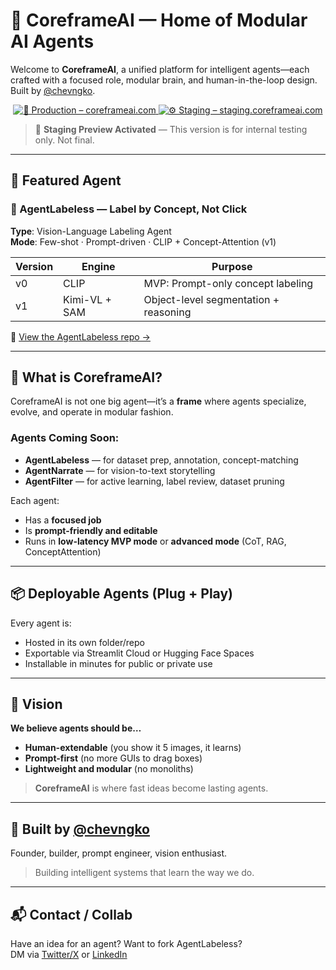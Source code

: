 # 🧠 CoreframeAI — Home of Modular AI Agents

Welcome to **CoreframeAI**, a unified platform for intelligent agents—each crafted with a focused role, modular brain, and human-in-the-loop design. Built by [@chevngko](https://linktr.ee/chevngko).

<div align="center">
  <a href="https://coreframeai.com">
    <img src="https://vercel.com/badge?app=coreframeai-site&branch=main" alt="🚀 Production – coreframeai.com" />
  </a>
  <a href="https://staging.coreframeai.com">
    <img src="https://vercel.com/badge?app=coreframeai-site&branch=staging" alt="⚙️ Staging – staging.coreframeai.com" />
  </a>
</div>

> 🚧 **Staging Preview Activated** — This version is for internal testing only. Not final.

---

## 🚀 Featured Agent

### 🎯 AgentLabeless — Label by Concept, Not Click
**Type**: Vision-Language Labeling Agent  
**Mode**: Few-shot · Prompt-driven · CLIP + Concept-Attention (v1)  

| Version | Engine | Purpose |
|---------|--------|---------|
| v0 | CLIP | MVP: Prompt-only concept labeling |
| v1 | Kimi-VL + SAM | Object-level segmentation + reasoning |

🔗 [View the AgentLabeless repo →](https://github.com/PaulrydrickPuri/agentlabeless)

---

## 🧹 What is CoreframeAI?
CoreframeAI is not one big agent—it’s a **frame** where agents specialize, evolve, and operate in modular fashion.

### Agents Coming Soon:
- **AgentLabeless** — for dataset prep, annotation, concept-matching
- **AgentNarrate** — for vision-to-text storytelling
- **AgentFilter** — for active learning, label review, dataset pruning

Each agent:
- Has a **focused job**
- Is **prompt-friendly and editable**
- Runs in **low-latency MVP mode** or **advanced mode** (CoT, RAG, ConceptAttention)

---

## 📦 Deployable Agents (Plug + Play)
Every agent is:
- Hosted in its own folder/repo
- Exportable via Streamlit Cloud or Hugging Face Spaces
- Installable in minutes for public or private use

---

## 🌱 Vision
**We believe agents should be…**
- **Human-extendable** (you show it 5 images, it learns)
- **Prompt-first** (no more GUIs to drag boxes)
- **Lightweight and modular** (no monoliths)

> **CoreframeAI** is where fast ideas become lasting agents.

---

## 🧠 Built by [@chevngko](https://linktr.ee/chevngko)
Founder, builder, prompt engineer, vision enthusiast.  
> Building intelligent systems that learn the way we do.

---

## 📬 Contact / Collab
Have an idea for an agent? Want to fork AgentLabeless?  
DM via [Twitter/X](https://twitter.com/chevngko) or [LinkedIn](https://www.linkedin.com/in/chevngko)
